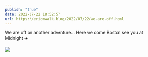 ```yaml
---
publish: "true"
date: 2022-07-22 18:52:57
url: https://ericmwalk.blog/2022/07/22/we-are-off.html
---
```


We are off on another adventure… Here we come Boston see you at Midnight ✈️


![](https://ericmwalk.blog/uploads/2022/5aed043c43.jpg)
